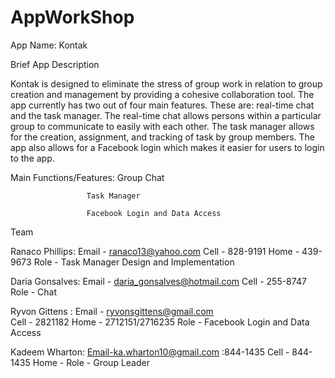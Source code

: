 # AppWorkShop

App Name: Kontak

Brief App Description

Kontak is designed to eliminate the stress of group work in relation to group creation and management by providing a cohesive collaboration tool.  The app currently has two out of four main features. These are: real-time chat and the task manager. The real-time chat allows persons within a particular group to communicate to easily with each other. The task manager allows for the creation, assignment, and tracking of task by group members. The app also allows for a Facebook login which makes it easier for users to login to the app. 


Main Functions/Features: Group Chat 
	   
	            	 Task Manager

	            	 Facebook Login and Data Access
Team

Ranaco Phillips: Email - ranaco13@yahoo.com
		 Cell - 828-9191
 		 Home - 439-9673
		 Role - Task Manager Design and Implementation

Daria Gonsalves: Email - daria_gonsalves@hotmail.com
		 Cell - 255-8747
		 Role - Chat

Ryvon Gittens :	 Email - ryvonsgittens@gmail.com	
		 Cell - 2821182 
		 Home - 2712151/2716235
		 Role - Facebook Login and Data Access

Kadeem Wharton:	 Email-ka.wharton10@gmail.com   :844-1435
		 Cell - 844-1435 
		 Home - 
		 Role - Group Leader


